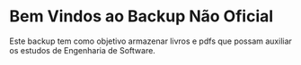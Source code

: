# Bem Vindos ao Backup Não Oficial

Este backup tem como objetivo armazenar livros e pdfs que possam auxiliar os estudos de Engenharia de Software.
